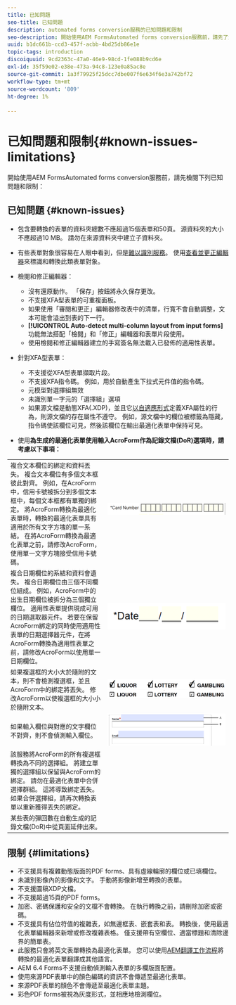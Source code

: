 ```yaml
---
title: 已知問題
seo-title: 已知問題
description: automated forms conversion服務的已知問題和限制
seo-description: 開始使用AEM FormsAutomated forms conversion服務前，請先了解服務的已知問題和限制
uuid: b1dc661b-ccd3-457f-acbb-4bd25db86e1e
topic-tags: introduction
discoiquuid: 9cd2363c-47a0-46e9-98cd-1fe088b9cd6e
exl-id: 35f59e02-e38e-473a-94c8-123e0a85ac8e
source-git-commit: 1a3f79925f25dcc7dbe007f6e634f6e3a742bf72
workflow-type: tm+mt
source-wordcount: '809'
ht-degree: 1%

---
```


# 已知問題和限制{#known-issues-limitations}

開始使用AEM FormsAutomated forms conversion服務前，請先檢閱下列已知問題和限制：

## 已知問題 {#known-issues}

* 包含要轉換的表單的資料夾總數不應超過15個表單和50頁。 源資料夾的大小不應超過10 MB。 請勿在來源資料夾中建立子資料夾。
* 有些表單對象很容易在人眼中看到，但是[難以識別服務](styles-and-pattern-considerations-and-best-practices.md)。 使用[查看並更正編輯器](review-correct-ui-edited.md)來標識和轉換此類表單對象。
* 檢閱和修正編輯器：

   * 沒有還原動作。 「保存」按鈕將永久保存更改。
   * 不支援XFA型表單的可重複面板。
   * 如果使用「審閱和更正」編輯器修改表中的清單，行寬不會自動調整，文本可能會溢出到表的下一行。
   * **[!UICONTROL Auto-detect multi-column layout from input forms]**&#x200B;功能無法搭配「檢閱」和「修正」編輯器和表單片段使用。
   * 使用檢閱和修正編輯器建立的手寫簽名無法載入已發佈的適用性表單。


* 針對XFA型表單：
   * 不支援從XFA型表單擷取片段。
   * 不支援XFA指令碼。 例如，用於自動產生下拉式元件值的指令碼。
   * 元模型對選擇組無效
   * 未識別單一字元的「選擇組」選項
   * 如果源文檔是動態XFA(.XDP)，並且它[以自適應形式](https://helpx.adobe.com/experience-manager/6-5/forms/using/xfa-api-supported-in-adaptive-form.html#supportedxfaelementsandtheirmappinginadaptiveformsbr)定義XFA屬性的行為，則源文檔的存在屬性不遵守。 例如，源文檔中的欄位被標籤為隱藏，指令碼使該欄位可見，然後該欄位在輸出最適化表單中保持可見。

* 使用&#x200B;**為生成的最適化表單使用輸入AcroForm作為記錄文檔(DoR)選項時，請考慮以下事項：**

<table>
    <tr>
        <td>複合文本欄位的綁定和資料丟失。 複合文本欄位有多個文本框彼此對齊。 例如，在AcroForm中，信用卡號被拆分到多個文本框中，每個文本框都有單獨的綁定。 將AcroForm轉換為最適化表單時，轉換的最適化表單具有適用於所有文字方塊的單一系結。 在將AcroForm轉換為最適化表單之前，請修改AcroForm，使用單一文字方塊接受信用卡號碼。</td>
        <td><img  src="assets/creditCard_Composite.png"/>                                                            </td>
    </tr>
    <tr>
        <td>複合日期欄位的系結和資料會遺失。 複合日期欄位由三個不同欄位組成。 例如，AcroForm中的出生日期欄位被拆分為三個獨立欄位。 適用性表單提供現成可用的日期選取器元件。 若要在保留AcroForm綁定的同時使用適用性表單的日期選擇器元件，在將AcroForm轉換為適用性表單之前，請修改AcroForm以使用單一日期欄位。</td>
        <td><img  src="assets/CompositeDateField.png"/></td>
    </tr>
    <tr>
        <td>如果複選框的大小大於隨附的文本，則不會檢測複選框，並且AcroForm中的綁定將丟失。 修改AcroForm以使複選框的大小小於隨附文本。</td>
        <td><img  src="assets/large-text-box.png"/><br/><img  src="assets/small-text-box.png"/></td>
    </tr>
    <tr>
        <td>如果輸入欄位與對應的文字欄位不對齊，則不會偵測輸入欄位。  </td>
        <td><img  src="assets/non-alingned-fields.png"/></td>
    </tr>
    <tr >
        <td>該服務將AcroForm的所有複選框轉換為不同的選擇組。 將建立單獨的選擇組以保留與AcroForm的綁定。 請勿在最適化表單中合併選擇群組。 這將導致綁定丟失。 如果合併選擇組，請再次轉換表單以重新獲得丟失的綁定。 </td>
        <td></td>
    </tr>
    <tr >
        <td>某些表的彈回數在自動生成的記錄文檔(DoR)中從頁面延伸出來。 </td>
        <td></td>
    </tr>
</table>

## 限制 {#limitations}

* 不支援具有複雜動態版面的PDF forms、具有虛線輪廓的欄位或已填欄位。
* 未識別影像內的影像和文字。 手動將影像新增至轉換的表單。
* 不支援圖稿XDP文檔。
* 不支援超過15頁的PDF forms。
* 加密、密碼保護和安全的文檔不會轉換。 在執行轉換之前，請刪除加密或密碼。
* 不支援具有佔位符值的複雜表，如無邊框表、嵌套表和表。 轉換後，使用最適化表單編輯器來新增或修改複雜表格。 僅支援帶有空欄位、適當標題和清除邊界的簡單表。
* 此服務只會將英文表單轉換為最適化表單。 您可以使用[AEM翻譯工作流程](https://helpx.adobe.com/experience-manager/6-5/forms/using/using-aem-translation-workflow-to-localize-adaptive-forms.html)將轉換的最適化表單翻譯成其他語言。
* AEM 6.4 Forms不支援自動偵測輸入表單的多欄版面配置。
* 使用來源PDF表單中的顏色編碼的資訊不會傳遞至最適化表單。
* 來源PDF表單的顏色不會傳遞至最適化表單主題。
* 彩色PDF forms被視為灰度形式，並相應地檢測欄位。
